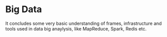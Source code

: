 # Big Data

It concludes some very basic understanding of frames, infrastructure and tools used in data big anaylysis, like MapReduce, Spark, Redis etc.
